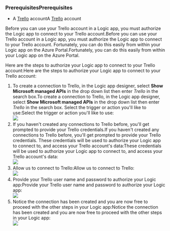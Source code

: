 ### <a name="prerequisites"></a><span data-ttu-id="b93f0-101">Prerequisites</span><span class="sxs-lookup"><span data-stu-id="b93f0-101">Prerequisites</span></span>
* <span data-ttu-id="b93f0-102">A [Trello](http://trello.com) account</span><span class="sxs-lookup"><span data-stu-id="b93f0-102">A [Trello](http://trello.com) account</span></span> 

<span data-ttu-id="b93f0-103">Before you can use your Trello account in a Logic app, you must authorize the Logic app to connect to your Trello account.</span><span class="sxs-lookup"><span data-stu-id="b93f0-103">Before you can use your Trello account in a Logic app, you must authorize the Logic app to connect to your Trello account.</span></span> <span data-ttu-id="b93f0-104">Fortunately, you can do this easily from within your Logic app on the Azure Portal.</span><span class="sxs-lookup"><span data-stu-id="b93f0-104">Fortunately, you can do this easily from within your Logic app on the Azure Portal.</span></span> 

<span data-ttu-id="b93f0-105">Here are the steps to authorize your Logic app to connect to your Trello account:</span><span class="sxs-lookup"><span data-stu-id="b93f0-105">Here are the steps to authorize your Logic app to connect to your Trello account:</span></span>

1. <span data-ttu-id="b93f0-106">To create a connection to Trello, in the Logic app designer, select **Show Microsoft managed APIs** in the drop down list then enter *Trello* in the search box.</span><span class="sxs-lookup"><span data-stu-id="b93f0-106">To create a connection to Trello, in the Logic app designer, select **Show Microsoft managed APIs** in the drop down list then enter *Trello* in the search box.</span></span> <span data-ttu-id="b93f0-107">Select the trigger or action you'll like to use:</span><span class="sxs-lookup"><span data-stu-id="b93f0-107">Select the trigger or action you'll like to use:</span></span>  
   ![](https://docstestmedia1.blob.core.windows.net/azure-media/includes/media/connectors-create-api-trello/trello-1.png)
2. <span data-ttu-id="b93f0-108">If you haven't created any connections to Trello before, you'll get prompted to provide your Trello credentials.</span><span class="sxs-lookup"><span data-stu-id="b93f0-108">If you haven't created any connections to Trello before, you'll get prompted to provide your Trello credentials.</span></span> <span data-ttu-id="b93f0-109">These credentials will be used to authorize your Logic app to connect to, and access your Trello account's data:</span><span class="sxs-lookup"><span data-stu-id="b93f0-109">These credentials will be used to authorize your Logic app to connect to, and access your Trello account's data:</span></span>  
   ![](https://docstestmedia1.blob.core.windows.net/azure-media/includes/media/connectors-create-api-trello/trello-2.png) 
3. <span data-ttu-id="b93f0-110">Allow us to connect to Trello:</span><span class="sxs-lookup"><span data-stu-id="b93f0-110">Allow us to connect to Trello:</span></span>  
   ![](https://docstestmedia1.blob.core.windows.net/azure-media/includes/media/connectors-create-api-trello/trello-3.png)   
4. <span data-ttu-id="b93f0-111">Provide your Trello user name and password to authorize your Logic app:</span><span class="sxs-lookup"><span data-stu-id="b93f0-111">Provide your Trello user name and password to authorize your Logic app:</span></span>  
   ![](https://docstestmedia1.blob.core.windows.net/azure-media/includes/media/connectors-create-api-trello/trello-4.png)  
5. <span data-ttu-id="b93f0-112">Notice the connection has been created and you are now free to proceed with the other steps in your Logic app:</span><span class="sxs-lookup"><span data-stu-id="b93f0-112">Notice the connection has been created and you are now free to proceed with the other steps in your Logic app:</span></span>  
   ![](https://docstestmedia1.blob.core.windows.net/azure-media/includes/media/connectors-create-api-trello/trello-5.png)






